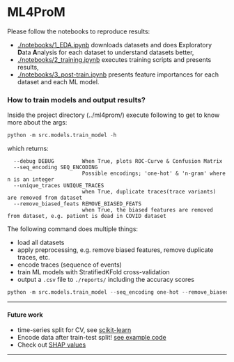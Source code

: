 # ML4ProM

Please follow the notebooks to reproduce results:
- [./notebooks/1_EDA.ipynb](./notebooks/1_EDA.ipynb) downloads datasets and does **E**xploratory **D**ata **A**nalysis for each dataset to understand datasets better,
- [./notebooks/2_training.ipynb](./notebooks/2_training.ipynb) executes training scripts and presents results,
- [./notebooks/3_post-train.ipynb](./notebooks/3_post-train.ipynb) presents feature importances for each dataset and each ML model.


### How to train models and output results?
Inside the project directory (../ml4prom/) execute following to get to know more about the args:
```python
python -m src.models.train_model -h
```
which returns:
```
  --debug DEBUG         When True, plots ROC-Curve & Confusion Matrix
  --seq_encoding SEQ_ENCODING
                        Possible encodings; 'one-hot' & 'n-gram' where n is an integer
  --unique_traces UNIQUE_TRACES
                        when True, duplicate traces(trace variants) are removed from dataset
  --remove_biased_feats REMOVE_BIASED_FEATS
                        when True, the biased features are removed from dataset, e.g. patient is dead in COVID dataset
```

The following command does multiple things:
- load all datasets
- apply preprocessing, e.g. remove biased features, remove duplicate traces, etc.
- encode traces (sequence of events)
- train ML models with StratifiedKFold cross-validation
- output a `.csv` file to `./reports/` including the accuracy scores
```python
python -m src.models.train_model --seq_encoding one-hot --remove_biased_feats --unique_traces
```



---
#### Future work
- time-series split for CV, see [scikit-learn](https://scikit-learn.org/stable/modules/cross_validation.html#time-series-split)
- Encode data after train-test split! [see example code](https://stackoverflow.com/questions/55525195/do-i-have-to-do-one-hot-encoding-separately-for-train-and-test-dataset)
- Check out [SHAP values](https://github.com/slundberg/shap)
---